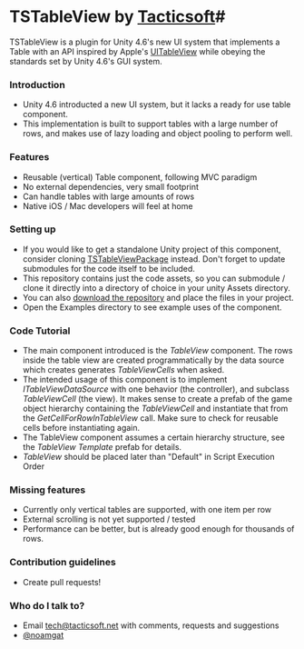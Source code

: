 # TSTableView by [Tacticsoft](http://www.tacticsoft.net)#

TSTableView is a plugin for Unity 4.6's new UI system that implements a Table with an API inspired by Apple's [UITableView](https://developer.apple.com/library/ios/documentation/UIKit/Reference/UITableView_Class/index.html) while obeying the standards set by Unity 4.6's GUI system.

### Introduction ###

* Unity 4.6 introducted a new UI system, but it lacks a ready for use table component.
* This implementation is built to support tables with a large number of rows, and makes use of lazy loading and object pooling to perform well.

### Features ###

* Reusable (vertical) Table component, following MVC paradigm
* No external dependencies, very small footprint
* Can handle tables with large amounts of rows
* Native iOS / Mac developers will feel at home

### Setting up ###

* If you would like to get a standalone Unity project of this component, consider cloning [TSTableViewPackage](https://bitbucket.org/tacticsoft/tstableviewpackage) instead. Don't forget to update submodules for the code itself to be included.
* This repository contains just the code assets, so you can submodule / clone it directly into a directory of choice in your unity Assets directory.
* You can also [download the repository](https://bitbucket.org/tacticsoft/tstableview/downloads) and place the files in your project.
* Open the Examples directory to see example uses of the component.

### Code Tutorial ###

* The main component introduced is the *TableView* component. The rows inside the table view are created programmatically by the data source which creates generates *TableViewCells* when asked.
* The intended usage of this component is to implement *ITableViewDataSource* with one behavior (the controller), and subclass *TableViewCell* (the view). It makes sense to create a prefab of the game object hierarchy containing the *TableViewCell* and instantiate that from the *GetCellForRowInTableView* call. Make sure to check for reusable cells before instantiating again.
* The TableView component assumes a certain hierarchy structure, see the *TableView Template* prefab for details.
* *TableView* should be placed later than "Default" in Script Execution Order

### Missing features ###

* Currently only vertical tables are supported, with one item per row
* External scrolling is not yet supported / tested
* Performance can be better, but is already good enough for thousands of rows.

### Contribution guidelines ###

* Create pull requests!

### Who do I talk to? ###

* Email [tech@tacticsoft.net](mailto:tech@tacticsoft.net) with comments, requests and suggestions
* [@noamgat](http://www.twitter.com/noamgat)